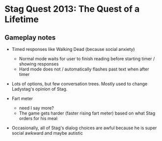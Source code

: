 # Stag Quest 2013: The Quest of a Lifetime
## Gameplay notes
* Timed responses like Walking Dead (because social anxiety)
	* Normal mode waits for user to finish reading before starting timer / showing responses
	* Hard mode does not / automatically flashes past text when after timer

* Lots of options, but few conversation trees. Mostly used to change Ladystag's opinion of Stag.
* Fart meter
	* need I say more?
	* The game gets harder (faster rising fart meter) based on what Stag orders for his meal
* Occasionally, all of Stag's dialog choices are awful because he is super social awkward and maybe autistic